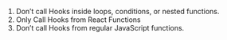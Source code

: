 1. Don’t call Hooks inside loops, conditions, or nested functions.
2. Only Call Hooks from React Functions
3. Don’t call Hooks from regular JavaScript functions.
